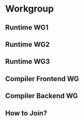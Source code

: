 # Workgroup

## Runtime WG1

## Runtime WG2

## Runtime WG3

## Compiler Frontend WG

## Compiler Backend WG

## How to Join?
